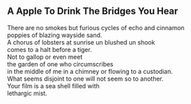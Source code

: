 A Apple To Drink The Bridges You Hear
-------------------------------------
There are no smokes but furious cycles of echo and cinnamon  
poppies of blazing wayside sand.  
A chorus of lobsters at sunrise un blushed un shook  
comes to a halt before a tiger.  
Not to gallop or even meet  
the garden of one who circumscribes  
in the middle of me in a chimney or flowing to a custodian.  
What seems disjoint to one will not seem so to another.  
Your film is a sea shell filled with  
lethargic mist.  
